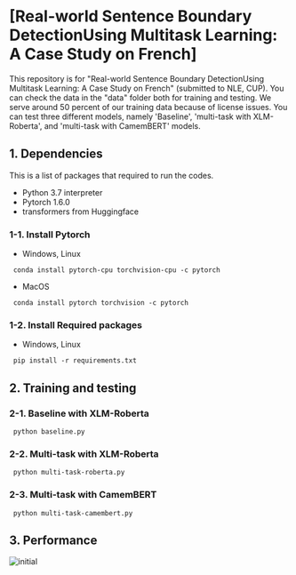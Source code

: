 # [Real-world Sentence Boundary DetectionUsing Multitask Learning: A Case Study on French]
This repository is for "Real-world Sentence Boundary DetectionUsing Multitask Learning: A Case Study on French" (submitted to NLE, CUP). You can check the data in the "data" folder both for training and testing. 
We serve around 50 percent of our training data because of license issues. You can test three different models, namely 'Baseline', 'multi-task with XLM-Roberta', and 'multi-task with CamemBERT' models.


## 1. Dependencies

This is a list of packages that required to run the codes.

 * Python 3.7 interpreter
 * Pytorch 1.6.0
 * transformers from Huggingface
 

### 1-1. Install Pytorch
 * Windows, Linux
  ```
   conda install pytorch-cpu torchvision-cpu -c pytorch
  ```
 * MacOS
  ```
   conda install pytorch torchvision -c pytorch
  ```
  

### 1-2. Install Required packages
 * Windows, Linux
  ```
   pip install -r requirements.txt
  ```

## 2. Training and testing

### 2-1. Baseline with XLM-Roberta
  ```
   python baseline.py
  ```
### 2-2. Multi-task with XLM-Roberta
  ```
   python multi-task-roberta.py
  ```
### 2-3. Multi-task with CamemBERT
  ```
   python multi-task-camembert.py
  ```
  
## 3. Performance
![initial](https://user-images.githubusercontent.com/4470398/99162632-2f9c5a00-2743-11eb-845e-b0045f8be002.png)
